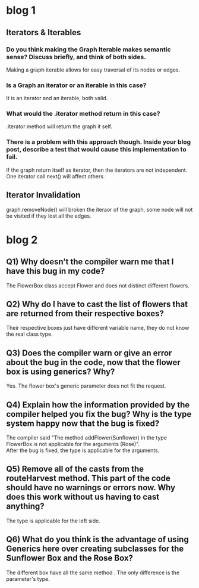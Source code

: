 # blog 1

## Iterators & Iterables

### Do you think making the Graph Iterable makes semantic sense? Discuss briefly, and think of both sides.
Making a graph iterable allows for easy traversal of its nodes or edges.  

### Is a Graph an iterator or an iterable in this case?
It is an iterator and an iterable, both valid.

### What would the .iterator method return in this case?
.iterator method will return the graph it self.  

### There is a problem with this approach though. Inside your blog post, describe a test that would cause this implementation to fail.
If the graph return itself as iterator, then the iterators are not independent. One iterator call next() will affect others. 

## Iterator Invalidation
graph.removeNode() will broken the iteraor of the graph, some node will not be visited if they lost all the edges. 


# blog 2

## Q1) Why doesn’t the compiler warn me that I have this bug in my code?
The FlowerBox class accept Flower and does not distinct different flowers.  

## Q2) Why do I have to cast the list of flowers that are returned from their respective boxes?
Their respective boxes just have different variable name, they do not know the real class type.  

## Q3) Does the compiler warn or give an error about the bug in the code, now that the flower box is using generics? Why?
Yes. The flower box's generic parameter does not fit the request.  

## Q4) Explain how the information provided by the compiler helped you fix the bug? Why is the type system happy now that the bug is fixed?
The compiler said "The method addFlower(Sunflower) in the type FlowerBox<Sunflower> is not applicable for the arguments (Rose)".  
After the bug is fixed, the type is applicable for the arguments.  

## Q5) Remove all of the casts from the routeHarvest method. This part of the code should have no warnings or errors now. Why does this work without us having to cast anything?
The type is applicable for the left side.  

## Q6) What do you think is the advantage of using Generics here over creating subclasses for the Sunflower Box and the Rose Box?
The different box have all the same method . The only difference is the parameter's type.  